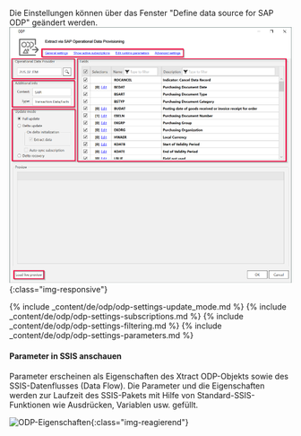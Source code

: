 Die Einstellungen können über das Fenster "Define data source for SAP ODP" geändert werden. 
![ODP Component](/img/content/odp/odp_overview.png){:class="img-responsive"}

{% include _content/de/odp/odp-settings-update_mode.md %} 
{% include _content/de/odp/odp-settings-subscriptions.md %} 
{% include _content/de/odp/odp-settings-filtering.md %}
{% include _content/de/odp/odp-settings-parameters.md %} <br>

#### Parameter in SSIS anschauen
Parameter erscheinen als Eigenschaften des Xtract ODP-Objekts sowie des SSIS-Datenflusses (Data Flow). Die Parameter und die Eigenschaften werden zur Laufzeit des SSIS-Pakets mit Hilfe von Standard-SSIS-Funktionen wie Ausdrücken, Variablen usw. gefüllt. 

![ODP-Eigenschaften](/img/content/xis/odp_parameter.png){:class="img-reagierend"}

